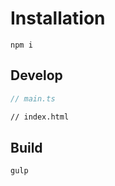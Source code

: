 # Installation

`npm i`

## Develop

```ts
// main.ts
```

```html
// index.html
```

## Build
`gulp`
